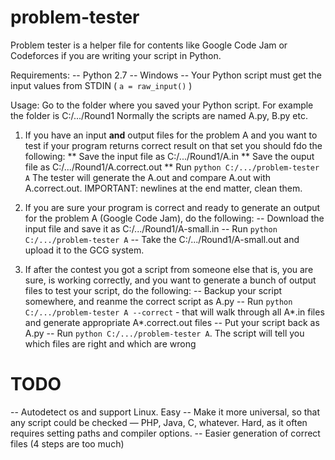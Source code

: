 problem-tester
==============

Problem tester is a helper file for contents like Google Code Jam or Codeforces if you are writing your script in Python.

Requirements:
-- Python 2.7
-- Windows
-- Your Python script must get the input values from STDIN ( `a = raw_input()` )

Usage:
Go to the folder where you saved your Python script. For example the folder is C:/.../Round1
Normally the scripts are named A.py, B.py etc.


1. If you have an input **and** output files for the problem A and you want to test if your program returns correct result on that set you should fdo the following:
** Save the input file as C:/.../Round1/A.in
** Save the ouput file as C:/.../Round1/A.correct.out
** Run `python C:/.../problem-tester A`
The tester will generate the A.out and compare A.out with A.correct.out. IMPORTANT: newlines at the end matter, clean them.

2. If you are sure your program is correct and ready to generate an output for the problem A (Google Code Jam), do the following:
-- Download the input file and save it as C:/.../Round1/A-small.in
-- Run `python C:/.../problem-tester A`
-- Take the C:/.../Round1/A-small.out and upload it to the GCG system.

3. If after the contest you got a script from someone else that is, you are sure, is working correctly, and you want to generate a bunch of output files to test your script, do the following:
-- Backup your script somewhere, and reanme the correct script as A.py
-- Run `python C:/.../problem-tester A --correct` - that will walk through all A*.in files and generate appropriate A*.correct.out files
-- Put your script back as A.py
-- Run `python C:/.../problem-tester A`. The script will tell you which files are right and which are wrong


TODO
==============
-- Autodetect os and support Linux. Easy
-- Make it more universal, so that any script could be checked — PHP, Java, C, whatever. Hard, as it often requires setting paths and compiler options.
-- Easier generation of correct files (4 steps are too much)
